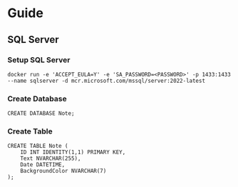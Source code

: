 # Guide

## SQL Server

### Setup SQL Server
```
docker run -e 'ACCEPT_EULA=Y' -e 'SA_PASSWORD=<PASSWORD>' -p 1433:1433 --name sqlserver -d mcr.microsoft.com/mssql/server:2022-latest
```

### Create Database
```
CREATE DATABASE Note;
```

### Create Table
```
CREATE TABLE Note (
    ID INT IDENTITY(1,1) PRIMARY KEY,
    Text NVARCHAR(255),
    Date DATETIME,
    BackgroundColor NVARCHAR(7)
);
```

